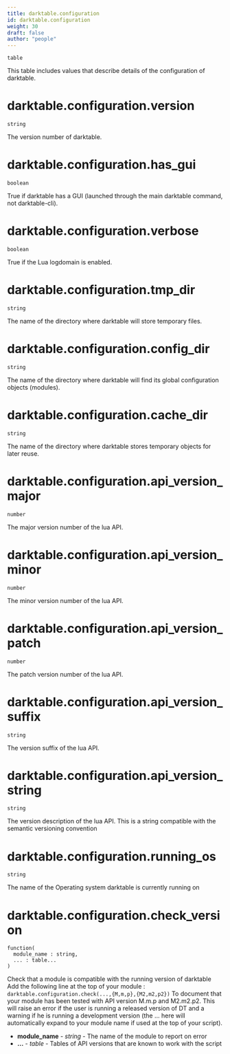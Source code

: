 ```yaml
---
title: darktable.configuration
id: darktable.configuration
weight: 30
draft: false
author: "people"
---
```


`table`

This table includes values that describe details of the configuration of darktable.

# darktable.configuration.version

`string`

The version number of darktable.

# darktable.configuration.has_gui

`boolean`

True if darktable has a GUI \(launched through the main darktable command, not darktable-cli\).

# darktable.configuration.verbose

`boolean`

True if the Lua logdomain is enabled.

# darktable.configuration.tmp_dir

`string`

The name of the directory where darktable will store temporary files.

# darktable.configuration.config_dir

`string`

The name of the directory where darktable will find its global configuration objects \(modules\).

# darktable.configuration.cache_dir

`string`

The name of the directory where darktable stores temporary objects for later reuse.

# darktable.configuration.api_version_major

`number`

The major version number of the lua API.


# darktable.configuration.api_version_minor

`number`

The minor version number of the lua API.

# darktable.configuration.api_version_patch

`number`

The patch version number of the lua API.

# darktable.configuration.api_version_suffix

`string`

The version suffix of the lua API.

# darktable.configuration.api_version_string

`string`

The version description of the lua API. This is a string compatible with the semantic versioning convention

# darktable.configuration.running_os

`string`

The name of the Operating system darktable is currently running on

# darktable.configuration.check_version

```
function(
  module_name : string,
  ... : table...
)
```

Check that a module is compatible with the running version of darktable
Add the following line at the top of your module :
`darktable.configuration.check(...,{M,m,p},{M2,m2,p2})`
To document that your module has been tested with API version M.m.p and M2.m2.p2.
This will raise an error if the user is running a released version of DT and a warning if he
is running a development version
\(the ... here will automatically expand to your module name if used at the top of your script\).

* **module_name** - _string_ - The name of the module to report on error
* **...** - _table_ - Tables of API versions that are known to work with the script

